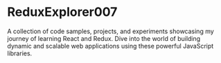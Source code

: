 # ReduxExplorer007
A collection of code samples, projects, and experiments showcasing my journey of learning React and Redux. Dive into the world of building dynamic and scalable web applications using these powerful JavaScript libraries.

